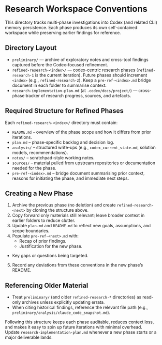 # Research Workspace Conventions

This directory tracks multi-phase investigations into Codex (and related CLI) memory persistence. Each phase produces its own self-contained workspace while preserving earlier findings for reference.

## Directory Layout
- `preliminary/` — archive of exploratory notes and cross-tool findings captured before the Codex-focused refinement.
- `refined-research-<index>/` — codex-centric research phases (`refined-research-1` is the current iteration). Future phases should increment `<index>` (e.g., `refined-research-2`). Keep a `pre-ref-<index>.md` bridge document in each folder to summarise context.
- `research-implementation-plan.md` (at `.codex/docs/project/`) — cross-phase tracker of research progress, sources, and artefacts.

## Required Structure for Refined Phases
Each `refined-research-<index>/` directory must contain:
- `README.md` – overview of the phase scope and how it differs from prior iterations.
- `plan.md` – phase-specific backlog and decision log.
- `analysis/` – structured write-ups (e.g., `codex_current_state.md`, solution models, recommendations).
- `notes/` – scratchpad-style working notes.
- `sources/` – material pulled from upstream repositories or documentation needed for the phase.
- `pre-ref-<index>.md` – bridge document summarising prior context, reasons for initiating the phase, and immediate next steps.

## Creating a New Phase
1. Archive the previous phase (no deletion) and create `refined-research-<next>` by cloning the structure above.
2. Copy forward only materials still relevant; leave broader context in earlier folders to reduce clutter.
3. Update `plan.md` and `README.md` to reflect new goals, assumptions, and scope boundaries.
4. Populate `pre-ref-<next>.md` with:
   - Recap of prior findings.
   - Justification for the new phase.
  - Key gaps or questions being targeted.
5. Record any deviations from these conventions in the new phase’s README.

## Referencing Older Material
- Treat `preliminary/` (and older `refined-research-*` directories) as read-only archives unless explicitly updating errata.
- When citing historical findings, reference the relevant file path (e.g., `preliminary/analysis/claude_code_snapshot.md`).

Following this structure keeps each phase auditable, reduces context loss, and makes it easy to spin up future iterations with minimal overhead. Update `research-implementation-plan.md` whenever a new phase starts or a major deliverable lands.
